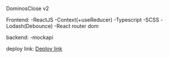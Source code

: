 DominosClose v2

Frontend:
-ReactJS
-Context(+useReducer)
-Typescript
-SCSS
-Lodash(Debounce)
-React router dom

backend:
-mockapi

deploy link:
[Deploy link](https://dominospizza-clone.netlify.app)
